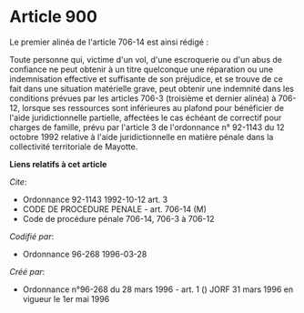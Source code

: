 # Article 900

Le premier alinéa de l'article 706-14 est ainsi rédigé :

Toute personne qui, victime d'un vol, d'une escroquerie ou d'un abus de confiance ne peut obtenir à un titre quelconque une
réparation ou une indemnisation effective et suffisante de son préjudice, et se trouve de ce fait dans une situation
matérielle grave, peut obtenir une indemnité dans les conditions prévues par les articles 706-3 (troisième et dernier alinéa)
à 706-12, lorsque ses ressources sont inférieures au plafond pour bénéficier de l'aide juridictionnelle partielle, affectées
le cas échéant de correctif pour charges de famille, prévu par l'article 3 de l'ordonnance n° 92-1143 du 12 octobre 1992
relative à l'aide juridictionnelle en matière pénale dans la collectivité territoriale de Mayotte.

**Liens relatifs à cet article**

_Cite_:

  - Ordonnance 92-1143 1992-10-12 art. 3
  - CODE DE PROCEDURE PENALE - art. 706-14 (M)
  - Code de procédure pénale 706-14, 706-3 à 706-12

_Codifié par_:

  - Ordonnance 96-268 1996-03-28

_Créé par_:

  - Ordonnance n°96-268 du 28 mars 1996 - art. 1 () JORF 31 mars 1996 en vigueur le 1er mai 1996
